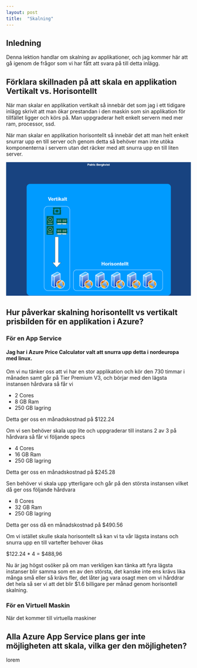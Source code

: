 ```yaml
---
layout: post
title:  "Skalning"
---
```


## Inledning

Denna lektion handlar om skalning av applikationer, och jag kommer här att gå igenom de frågor som vi har fått att svara på till detta inlägg.

## Förklara skillnaden på att skala en applikation Vertikalt vs. Horisontellt

När man skalar en applikation vertikalt så innebär det som jag i ett tidigare inlägg skrivit att man ökar prestandan i den maskin som sin applikation för tillfället ligger och körs på. 
Man uppgraderar helt enkelt servern med mer ram, processor, ssd. 

När man skalar en applikation horisontellt så innebär det att man helt enkelt snurrar upp en till server och genom detta så behöver man inte utöka komponenterna i servern utan det räcker med att snurra upp en till liten server. 

![scaling](https://github.com/Spuute/blog/blob/main/img/scaling.drawio.png?raw=true)

## Hur påverkar skalning horisontellt vs vertikalt prisbilden för en applikation i Azure?

### För en App Service

#### Jag har i Azure Price Calculator valt att snurra upp detta i nordeuropa med linux. 

Om vi nu tänker oss att vi har en stor applikation och kör den 730 timmar i månaden samt går på Tier Premium V3, och börjar med den lägsta instansen hårdvara så får vi 

* 2 Cores
* 8 GB Ram
* 250 GB lagring

Detta ger oss en månadskostnad på $122.24 

Om vi sen behöver skala upp lite och uppgraderar till instans 2 av 3 på hårdvara så får vi följande specs 

* 4 Cores
* 16 GB Ram
* 250 GB lagring

Detta ger oss en månadskostnad på $245.28

Sen behöver vi skala upp ytterligare och går på den största instansen vilket då ger oss följande hårdvara

* 8 Cores
* 32 GB Ram
* 250 GB lagring

Detta ger oss då en månadskostnad på $490.56 

Om vi istället skulle skala horisontellt så kan vi ta vår lägsta instans och snurra upp en till vartefter behover ökas

$122.24 * 4 = $488,96

Nu är jag högst osöker på om man verkligen kan tänka att fyra lägsta instanser blir samma som en av den största, det kanske inte ens krävs lika många små eller så krävs fler, det låter jag vara osagt men om vi hårddrar det hela så ser vi att det blir 
$1.6 billigare per månad genom horisontell skalning. 

### För en Virtuell Maskin

När det kommer till virtuella maskiner 

## Alla Azure App Service plans ger inte möjligheten att skala, vilka ger den möjligheten?

lorem